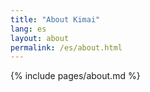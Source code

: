 ```yaml
---
title: "About Kimai"
lang: es
layout: about
permalink: /es/about.html
---
```


{% include pages/about.md %}
